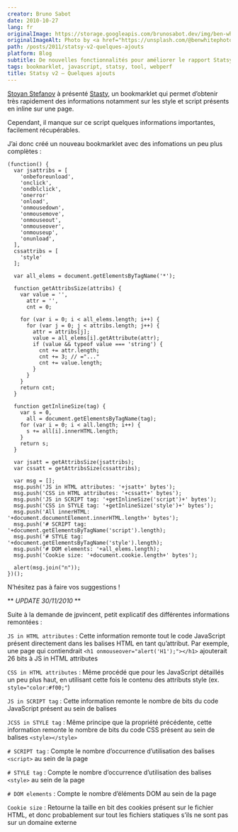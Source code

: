 ```yaml
---
creator: Bruno Sabot
date: 2010-10-27
lang: fr
originalImage: https://storage.googleapis.com/brunosabot.dev/img/ben-white-W8Qqn1PmQH0-unsplash.jpeg
originalImageAlt: Photo by <a href="https://unsplash.com/@benwhitephotography">Ben White</a> on <a href="https://unsplash.com">Unsplash</a>.
path: /posts/2011/statsy-v2-quelques-ajouts
platform: Blog
subtitle: De nouvelles fonctionnalités pour améliorer le rapport Statsy
tags: bookmarklet, javascript, statsy, tool, webperf
title: Statsy v2 – Quelques ajouts
---
```


[Stoyan Stefanov](http://www.phpied.com/) à présenté [Stasty](http://www.phpied.com/statsy-more-data-points-for-markup-quality/), un bookmarklet qui permet d’obtenir très rapidement des informations notamment sur les style et script présents en inline sur une page.

Cependant, il manque sur ce script quelques informations importantes, facilement récupérables.

J’ai donc créé un nouveau bookmarklet avec des infomations un peu plus complètes :

```
(function() {
  var jsattribs = [
    'onbeforeunload',
    'onclick',
    'ondblclick',
    'onerror'
    'onload',
    'onmousedown',
    'onmousemove',
    'onmouseout',
    'onmouseover',
    'onmouseup',
    'onunload',
  ],
  cssattribs = [
    'style'
  ];

  var all_elems = document.getElementsByTagName('*');

  function getAttribsSize(attribs) {
    var value = '',
      attr = '',
      cnt = 0;

    for (var i = 0; i < all_elems.length; i++) {
      for (var j = 0; j < attribs.length; j++) {
        attr = attribs[j];
        value = all_elems[i].getAttribute(attr);
        if (value && typeof value === 'string') {
          cnt += attr.length;
          cnt += 3; // ="..."
          cnt += value.length;
        }
      }
    }
    return cnt;
  }

  function getInlineSize(tag) {
    var s = 0,
      all = document.getElementsByTagName(tag);
    for (var i = 0; i < all.length; i++) {
      s += all[i].innerHTML.length;
    }
    return s;
  }

  var jsatt = getAttribsSize(jsattribs);
  var cssatt = getAttribsSize(cssattribs);

  var msg = [];
  msg.push('JS in HTML attributes: '+jsatt+' bytes');
  msg.push('CSS in HTML attributes: '+cssatt+' bytes');
  msg.push('JS in SCRIPT tag: '+getInlineSize('script')+' bytes');
  msg.push('CSS in STYLE tag: '+getInlineSize('style')+' bytes');
  msg.push('All innerHTML: '+document.documentElement.innerHTML.length+' bytes');
  msg.push('# SCRIPT tag: '+document.getElementsByTagName('script').length);
  msg.push('# STYLE tag: '+document.getElementsByTagName('style').length);
  msg.push('# DOM elements: '+all_elems.length);
  msg.push('Cookie size: '+document.cookie.length+' bytes');

  alert(msg.join("n"));
})();
```

N’hésitez pas à faire vos suggestions !

** _UPDATE 30/11/2010_ **

Suite à la demande de jpvincent, petit explicatif des différentes informations remontées :

`JS in HTML attributes` : Cette information remonte tout le code JavaScript présent directement dans les balises HTML en tant qu’attribut. Par exemple, une page qui contiendrait `<h1 onmouseover="alert('H1');"></h1>` ajouterait 26 bits à JS in HTML attributes

`CSS in HTML attributes` : Même procédé que pour les JavaScript détaillés un peu plus haut, en utilisant cette fois le contenu des attributs style (ex. `style="color:#f00;"`)

`JS in SCRIPT tag` : Cette information remonte le nombre de bits du code JavaScript présent au sein de balises

`JCSS in STYLE tag` : Même principe que la propriété précédente, cette information remonte le nombre de bits du code CSS présent au sein de balises `<style></style>`

`# SCRIPT tag` : Compte le nombre d’occurrence d’utilisation des balises `<script>` au sein de la page

`# STYLE tag` : Compte le nombre d’occurrence d’utilisation des balises `<style>` au sein de la page

`# DOM elements` : Compte le nombre d’éléments DOM au sein de la page

`Cookie size` : Retourne la taille en bit des cookies présent sur le fichier HTML, et donc probablement sur tout les fichiers statiques s’ils ne sont pas sur un domaine externe
